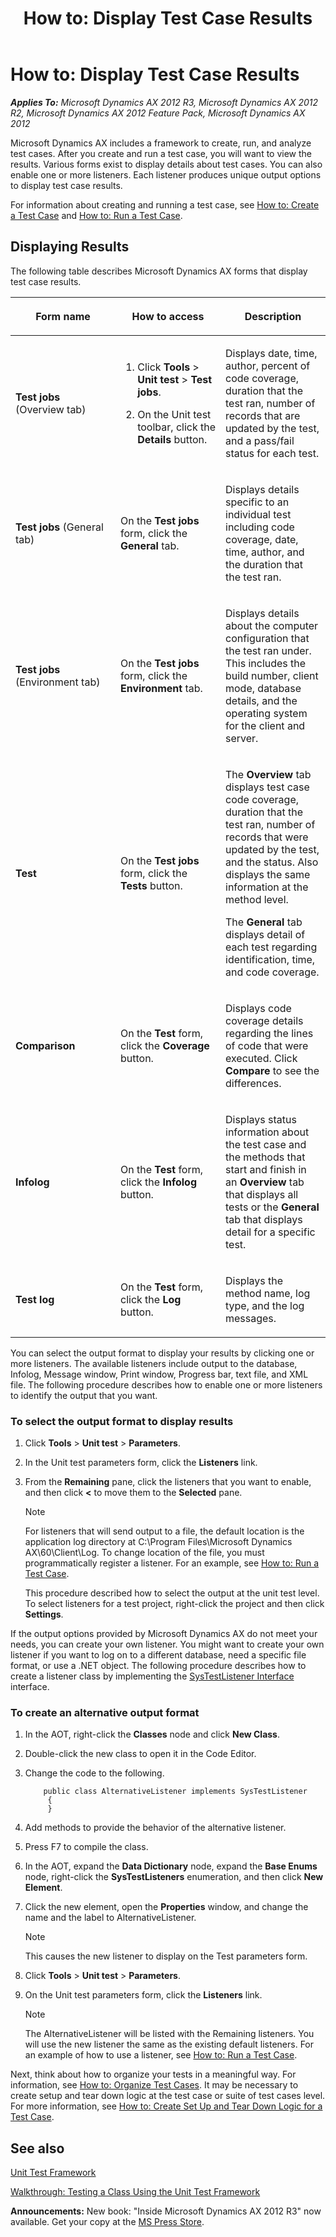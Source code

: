 ﻿---
title: 'How to: Display Test Case Results'
TOCTitle: 'How to: Display Test Case Results'
ms:assetid: c013b1de-10cd-45ee-a3c3-96eaacb162dc
ms:mtpsurl: https://msdn.microsoft.com/en-us/library/Bb496538(v=AX.60)
ms:contentKeyID: 35250077
ms.date: 05/18/2015
mtps_version: v=AX.60
f1_keywords:
- Forms.SysTestLineLog
- Forms.SysTestTable
- MsDynAx060.Forms.SysTestLineLog
- MsDynAx060.Forms.SysTestTable
---

# How to: Display Test Case Results 


_**Applies To:** Microsoft Dynamics AX 2012 R3, Microsoft Dynamics AX 2012 R2, Microsoft Dynamics AX 2012 Feature Pack, Microsoft Dynamics AX 2012_

Microsoft Dynamics AX includes a framework to create, run, and analyze test cases. After you create and run a test case, you will want to view the results. Various forms exist to display details about test cases. You can also enable one or more listeners. Each listener produces unique output options to display test case results.

For information about creating and running a test case, see [How to: Create a Test Case](how-to-create-a-test-case.md) and [How to: Run a Test Case](how-to-run-a-test-case.md).

## Displaying Results

The following table describes Microsoft Dynamics AX forms that display test case results.

<table>
<colgroup>
<col style="width: 33%" />
<col style="width: 33%" />
<col style="width: 33%" />
</colgroup>
<thead>
<tr class="header">
<th><p>Form name</p></th>
<th><p>How to access</p></th>
<th><p>Description</p></th>
</tr>
</thead>
<tbody>
<tr class="odd">
<td><p><strong>Test jobs</strong> (Overview tab)</p></td>
<td><ol>
<li><p>Click <strong>Tools</strong> &gt; <strong>Unit test</strong> &gt; <strong>Test jobs</strong>.</p></li>
<li><p>On the Unit test toolbar, click the <strong>Details</strong> button.</p></li>
</ol></td>
<td><p>Displays date, time, author, percent of code coverage, duration that the test ran, number of records that are updated by the test, and a pass/fail status for each test.</p></td>
</tr>
<tr class="even">
<td><p><strong>Test jobs</strong> (General tab)</p></td>
<td><p>On the <strong>Test jobs</strong> form, click the <strong>General</strong> tab.</p></td>
<td><p>Displays details specific to an individual test including code coverage, date, time, author, and the duration that the test ran.</p></td>
</tr>
<tr class="odd">
<td><p><strong>Test jobs</strong> (Environment tab)</p></td>
<td><p>On the <strong>Test jobs</strong> form, click the <strong>Environment</strong> tab.</p></td>
<td><p>Displays details about the computer configuration that the test ran under. This includes the build number, client mode, database details, and the operating system for the client and server.</p></td>
</tr>
<tr class="even">
<td><p><strong>Test</strong></p></td>
<td><p>On the <strong>Test jobs</strong> form, click the <strong>Tests</strong> button.</p></td>
<td><p>The <strong>Overview</strong> tab displays test case code coverage, duration that the test ran, number of records that were updated by the test, and the status. Also displays the same information at the method level.</p>
<p>The <strong>General</strong> tab displays detail of each test regarding identification, time, and code coverage.</p></td>
</tr>
<tr class="odd">
<td><p><strong>Comparison</strong></p></td>
<td><p>On the <strong>Test</strong> form, click the <strong>Coverage</strong> button.</p></td>
<td><p>Displays code coverage details regarding the lines of code that were executed. Click <strong>Compare</strong> to see the differences.</p></td>
</tr>
<tr class="even">
<td><p><strong>Infolog</strong></p></td>
<td><p>On the <strong>Test</strong> form, click the <strong>Infolog</strong> button.</p></td>
<td><p>Displays status information about the test case and the methods that start and finish in an <strong>Overview</strong> tab that displays all tests or the <strong>General</strong> tab that displays detail for a specific test.</p></td>
</tr>
<tr class="odd">
<td><p><strong>Test log</strong></p></td>
<td><p>On the <strong>Test</strong> form, click the <strong>Log</strong> button.</p></td>
<td><p>Displays the method name, log type, and the log messages.</p></td>
</tr>
</tbody>
</table>


You can select the output format to display your results by clicking one or more listeners. The available listeners include output to the database, Infolog, Message window, Print window, Progress bar, text file, and XML file. The following procedure describes how to enable one or more listeners to identify the output that you want.

### To select the output format to display results

1.  Click **Tools** \> **Unit test** \> **Parameters**.

2.  In the Unit test parameters form, click the **Listeners** link.

3.  From the **Remaining** pane, click the listeners that you want to enable, and then click **\<** to move them to the **Selected** pane.
    

    > [!NOTE]
    > <P>For listeners that will send output to a file, the default location is the application log directory at C:\Program Files\Microsoft Dynamics AX\60\Client\Log. To change location of the file, you must programmatically register a listener. For an example, see <A href="how-to-run-a-test-case.md">How to: Run a Test Case</A>.</P>
    > <P>This procedure described how to select the output at the unit test level. To select listeners for a test project, right-click the project and then click <STRONG>Settings</STRONG>.</P>



If the output options provided by Microsoft Dynamics AX do not meet your needs, you can create your own listener. You might want to create your own listener if you want to log on to a different database, need a specific file format, or use a .NET object. The following procedure describes how to create a listener class by implementing the [SysTestListener Interface](https://msdn.microsoft.com/en-us/library/gg933994\(v=ax.60\)) interface.

### To create an alternative output format

1.  In the AOT, right-click the **Classes** node and click **New Class**.

2.  Double-click the new class to open it in the Code Editor.

3.  Change the code to the following.
    ```X++  
        public class AlternativeListener implements SysTestListener
         {
         }
    ```
4.  Add methods to provide the behavior of the alternative listener.

5.  Press F7 to compile the class.

6.  In the AOT, expand the **Data Dictionary** node, expand the **Base Enums** node, right-click the **SysTestListeners** enumeration, and then click **New Element**.

7.  Click the new element, open the **Properties** window, and change the name and the label to AlternativeListener.
    

    > [!NOTE]
    > <P>This causes the new listener to display on the Test parameters form.</P>



8.  Click **Tools** \> **Unit test** \> **Parameters**.

9.  On the Unit test parameters form, click the **Listeners** link.
    

    > [!NOTE]
    > <P>The AlternativeListener will be listed with the Remaining listeners. You will use the new listener the same as the existing default listeners. For an example of how to use a listener, see <A href="how-to-run-a-test-case.md">How to: Run a Test Case</A>.</P>



Next, think about how to organize your tests in a meaningful way. For information, see [How to: Organize Test Cases](how-to-organize-test-cases.md). It may be necessary to create setup and tear down logic at the test case or suite of test cases level. For more information, see [How to: Create Set Up and Tear Down Logic for a Test Case](how-to-create-set-up-and-tear-down-logic-for-a-test-case.md).

## See also

[Unit Test Framework](unit-test-framework.md)

[Walkthrough: Testing a Class Using the Unit Test Framework](walkthrough-testing-a-class-using-the-unit-test-framework.md)

  
**Announcements:** New book: "Inside Microsoft Dynamics AX 2012 R3" now available. Get your copy at the [MS Press Store](https://www.microsoftpressstore.com/store/inside-microsoft-dynamics-ax-2012-r3-9780735685109).


